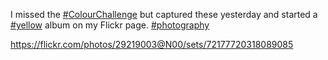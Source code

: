 I missed the [\#<span>ColourChallenge</span>](https://social.lol/tags/ColourChallenge) but captured these yesterday and started a [\#<span>yellow</span>](https://social.lol/tags/yellow) album on my Flickr page. [\#<span>photography</span>](https://social.lol/tags/photography)

[<span class="invisible">https://</span><span class="ellipsis">flickr.com/photos/29219003@N00</span><span class="invisible">/sets/72177720318089085</span>](https://flickr.com/photos/29219003@N00/sets/72177720318089085)